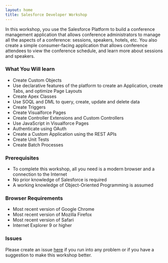 ```yaml
---
layout: home
title: Salesforce Developer Workshop
---
```

In this workshop, you use the Salesforce Platform to build a conference management application that allows conference administrators to manage all the
aspects of a conference: sessions, speakers, hotels, etc. You also create a simple consumer-facing application that allows conference attendees to view the conference schedule, and learn more about sessions and speakers.

### What You Will learn

- Create Custom Objects
- Use declarative features of the platform to create an Application, create Tabs, and optimize Page Layouts
- Create Apex Classes
- Use SOQL and DML to query, create, update and delete data
- Create Triggers
- Create Visualforce Pages
- Create Controller Extensions and Custom Controllers
- Use JavaScript in Visualforce Pages
- Authenticate using OAuth
- Create a Custom Application using the REST APIs
- Create Unit Tests
- Create Batch Processes

### Prerequisites

- To complete this workshop, all you need is a modern browser and a connection to the Internet
- No prior knowledge of Salesforce is required
- A working knowledge of Object-Oriented Programming is assumed


### Browser Requirements

- Most recent version of Google Chrome
- Most recent version of Mozilla Firefox
- Most recent version of Safari
- Internet Explorer 9 or higher

### Issues

Please create an issue [here](https://github.com/ccoenraets/salesforce-developer-workshop/issues) if you run into any problem or if you have a suggestion to make this workshop better.
